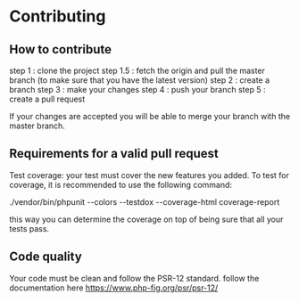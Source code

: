 # Contributing

## How to contribute
step 1 : clone the project
step 1.5 : fetch the origin and pull the master branch (to make sure that you have the latest version)
step 2 : create a branch
step 3 : make your changes
step 4 : push your branch
step 5 : create a pull request

If your changes are accepted you will be able to merge your branch with the master branch.

## Requirements for a valid pull request
Test coverage: your test must cover the new features you added. To test for coverage, it is recommended to use the following command:

./vendor/bin/phpunit --colors --testdox --coverage-html coverage-report

this way you can determine the coverage on top of being sure that all your tests pass.

## Code quality
Your code must be clean and follow the PSR-12 standard.
follow the documentation here
https://www.php-fig.org/psr/psr-12/
